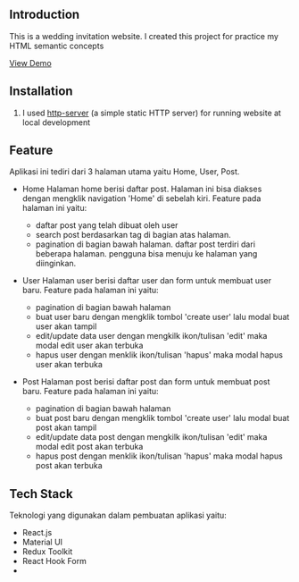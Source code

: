 ## Introduction 

This is a wedding invitation website. I created this project for practice my HTML semantic concepts

[View Demo](https://fathannasrullah.github.io/pet)


## Installation
1. I used [http-server](https://www.npmjs.com/package/http-server) (a simple static HTTP server) for running website at local development


## Feature
Aplikasi ini tediri dari 3 halaman utama yaitu Home, User, Post.

- Home
  Halaman home berisi daftar post. Halaman ini bisa diakses dengan mengklik navigation 'Home' di sebelah kiri. Feature pada halaman ini yaitu:
  - daftar post yang telah dibuat oleh user
  - search post berdasarkan tag di bagian atas halaman. 
  - pagination di bagian bawah halaman. daftar post terdiri dari beberapa halaman. pengguna bisa menuju ke halaman yang diinginkan.
  
- User 
  Halaman user berisi daftar user dan form untuk membuat user baru. Feature pada halaman ini yaitu:
  - pagination di bagian bawah halaman
  - buat user baru dengan mengklik tombol 'create user' lalu modal buat user akan tampil
  - edit/update data user dengan mengkilk ikon/tulisan 'edit' maka modal edit user akan terbuka
  - hapus user dengan menklik ikon/tulisan 'hapus' maka modal hapus user akan terbuka

- Post
  Halaman post berisi daftar post dan form untuk membuat post baru. Feature pada halaman ini yaitu:
  - pagination di bagian bawah halaman
  - buat post baru dengan mengklik tombol 'create user' lalu modal buat post akan tampil
  - edit/update data post dengan mengkilk ikon/tulisan 'edit' maka modal edit post akan terbuka
  - hapus post dengan menklik ikon/tulisan 'hapus' maka modal hapus post akan terbuka


## Tech Stack
Teknologi yang digunakan dalam pembuatan aplikasi yaitu:
- React.js
- Material UI
- Redux Toolkit
- React Hook Form
- 